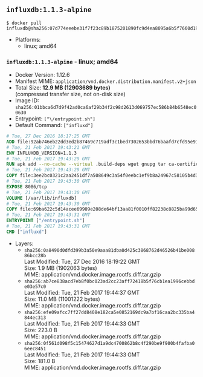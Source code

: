 ## `influxdb:1.1.3-alpine`

```console
$ docker pull influxdb@sha256:07d774eeebe31f7f23c89b1875201890fc9d4ea8095a6b5f7660d1955c21f558
```

-	Platforms:
	-	linux; amd64

### `influxdb:1.1.3-alpine` - linux; amd64

-	Docker Version: 1.12.6
-	Manifest MIME: `application/vnd.docker.distribution.manifest.v2+json`
-	Total Size: **12.9 MB (12903689 bytes)**  
	(compressed transfer size, not on-disk size)
-	Image ID: `sha256:01bbca6d7d9f42ad0ca6af29b34f2c98d2613d069757ec586b84b6548ec00630`
-	Entrypoint: `["\/entrypoint.sh"]`
-	Default Command: `["influxd"]`

```dockerfile
# Tue, 27 Dec 2016 18:17:25 GMT
ADD file:92ab746eb22dd3ed2b87469c719adf3c1bed7302653bbd76baafd7cfd95e911e in / 
# Tue, 21 Feb 2017 19:43:21 GMT
ENV INFLUXDB_VERSION=1.1.3
# Tue, 21 Feb 2017 19:43:29 GMT
RUN apk add --no-cache --virtual .build-deps wget gnupg tar ca-certificates &&     update-ca-certificates &&     gpg --keyserver hkp://ha.pool.sks-keyservers.net         --recv-keys 05CE15085FC09D18E99EFB22684A14CF2582E0C5 &&     wget -q https://dl.influxdata.com/influxdb/releases/influxdb-${INFLUXDB_VERSION}-static_linux_amd64.tar.gz.asc &&     wget -q https://dl.influxdata.com/influxdb/releases/influxdb-${INFLUXDB_VERSION}-static_linux_amd64.tar.gz &&     gpg --batch --verify influxdb-${INFLUXDB_VERSION}-static_linux_amd64.tar.gz.asc influxdb-${INFLUXDB_VERSION}-static_linux_amd64.tar.gz &&     mkdir -p /usr/src &&     tar -C /usr/src -xzf influxdb-${INFLUXDB_VERSION}-static_linux_amd64.tar.gz &&     rm -f /usr/src/influxdb-*/influxdb.conf &&     chmod +x /usr/src/influxdb-*/* &&     cp -a /usr/src/influxdb-*/* /usr/bin/ &&     rm -rf *.tar.gz* /usr/src /root/.gnupg &&     apk del .build-deps
# Tue, 21 Feb 2017 19:43:29 GMT
COPY file:3ee2bc0321c2aa2451df7a508649c3a54f0eebc1ef9b8a24967c58105b4d3160 in /etc/influxdb/influxdb.conf 
# Tue, 21 Feb 2017 19:43:30 GMT
EXPOSE 8086/tcp
# Tue, 21 Feb 2017 19:43:30 GMT
VOLUME [/var/lib/influxdb]
# Tue, 21 Feb 2017 19:43:30 GMT
COPY file:69ba622c5d14acee69909e208de64bf13aa81f0010ff82238c8825ba99d65290 in /entrypoint.sh 
# Tue, 21 Feb 2017 19:43:31 GMT
ENTRYPOINT ["/entrypoint.sh"]
# Tue, 21 Feb 2017 19:43:31 GMT
CMD ["influxd"]
```

-	Layers:
	-	`sha256:0a8490d0dfd399b3a50e9aaa81dba0d425c3868762d46526b41be00886bcc28b`  
		Last Modified: Tue, 27 Dec 2016 18:19:22 GMT  
		Size: 1.9 MB (1902063 bytes)  
		MIME: application/vnd.docker.image.rootfs.diff.tar.gzip
	-	`sha256:ab7ce838acd7eb8f0bc023ad2cc23aff72418b5f76cb1ea1996cebbde03e57c0`  
		Last Modified: Tue, 21 Feb 2017 19:44:37 GMT  
		Size: 11.0 MB (11001222 bytes)  
		MIME: application/vnd.docker.image.rootfs.diff.tar.gzip
	-	`sha256:efe09afcc7ff27dd8408e182ca5e0852169dc9a7bf16caa2bc335ba4844ec313`  
		Last Modified: Tue, 21 Feb 2017 19:44:33 GMT  
		Size: 223.0 B  
		MIME: application/vnd.docker.image.rootfs.diff.tar.gzip
	-	`sha256:0f561d098f5c15474627d1a9dc4700862b8c4f290be9f900b4fafba06eec8451`  
		Last Modified: Tue, 21 Feb 2017 19:44:33 GMT  
		Size: 181.0 B  
		MIME: application/vnd.docker.image.rootfs.diff.tar.gzip
